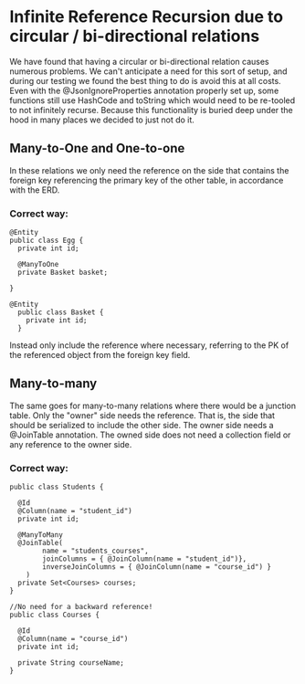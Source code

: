 # Infinite Reference Recursion due to circular / bi-directional relations
We have found that having a circular or bi-directional relation causes numerous problems. We can't anticipate a need for this sort of 
setup, and during our testing we found the best thing to do is avoid this at all costs. Even with the @JsonIgnoreProperties annotation properly set up,
some functions still use HashCode and toString which would need to be re-tooled to not infinitely recurse. Because this functionality is buried deep 
under the hood in many places we decided to just not do it.
## Many-to-One and One-to-one
In these relations we only need the reference on the side that contains the foreign key referencing the primary key of the other table, in accordance with the ERD.
### Correct way:
```
@Entity
public class Egg {
  private int id;
  
  @ManyToOne
  private Basket basket;

}
```

```
@Entity
  public class Basket {
    private int id;
  }
```

Instead only include the reference where necessary, referring to the PK of the referenced object from the foreign key field.

## Many-to-many
The same goes for many-to-many relations where there would be a junction table. Only the "owner" side needs the reference. That is, the side that should be serialized to include
the other side. The owner side needs a @JoinTable annotation. The owned side does not need a collection field or any reference to the owner side.

### Correct way:
```
public class Students {

  @Id
  @Column(name = "student_id")
  private int id;
  
  @ManyToMany
  @JoinTable(
        name = "students_courses",
        joinColumns = { @JoinColumn(name = "student_id")},
        inverseJoinColumns = { @JoinColumn(name = "course_id") }
    )
  private Set<Courses> courses;
}
```
```
//No need for a backward reference!
public class Courses {

  @Id
  @Column(name = "course_id")
  private int id;
  
  private String courseName;
}

```
